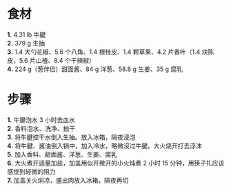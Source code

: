 # 食材
**1.** 4.31 lb 牛腱  
**2.** 379 g 生抽  
**3.** 1.4 大勺花椒、5.6 个八角、1.4 根桂皮、1.4 颗草果、4.2 片香叶（1.4 块陈皮，5.6 片山楂、8.4 个干辣椒）  
**4.** 224 g（葱伴侣）甜面酱、84 g 洋葱、58.8 g 生姜、35 g 腐乳

# 步骤
**1.** 牛腱泡水 3 小时去血水  
**2.** 香料泡水、洗净、拍干  
**3.** 将牛腱控干水倒入生抽。放入冰箱，隔夜浸泡  
**4.** 将牛腱、酱油倒入锅中，加入冷水，略微沒过牛腱。大火烧开打去浮沫  
**5.** 加入香料、甜面酱、洋葱、生姜、腐乳  
**6.** 大火煮开适量加盐，加盖用似开微开的小火炖煮 2 小时 15 分钟，用筷子扎应该感觉到轻微的阻力  
**7.** 加盖关火焖凉，盛出肉放入冰箱，隔夜再切
